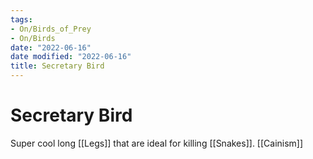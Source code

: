 ```yaml
---
tags:
- On/Birds_of_Prey
- On/Birds
date: "2022-06-16"
date modified: "2022-06-16"
title: Secretary Bird
---
```


# Secretary Bird
Super cool long [[Legs]] that are ideal for killing [[Snakes]].  [[Cainism]]
